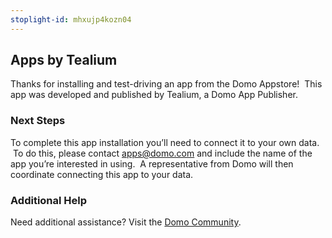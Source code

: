 ```yaml
---
stoplight-id: mhxujp4kozn04
---
```


<div class="col-md-12 content-panel">
                <h2>Apps by Tealium</h2>
                <p></p><p>Thanks for installing and test-driving an<span id="title">&nbsp;app from the Domo Appstore</span>! &nbsp;This app was developed and published by Tealium, a&nbsp;Domo App Publisher.</p>
<h3 class="doc-row-title"></h3>
<div id="Step%201:%20Identify%20Required%20Data%20Fields" class="doc-row">
<div class="small-pad-bottom">
<h3>Next Steps</h3>
<p>To complete this&nbsp;app installation you’ll need to connect it to your own data. &nbsp;To do this,&nbsp;please contact <a href="mailto:apps@domo.com">apps@domo.com</a>&nbsp;and include the name of the app you’re interested in using. &nbsp;A representative from Domo will then coordinate connecting this app to your data.</p>
<h3>Additional Help</h3>
<p>Need additional assistance? Visit the <a href="https://dojo.domo.com/apps">Domo Community</a>.</p>
<p>&nbsp;</p>
</div>
</div>
<p></p>            </div>
